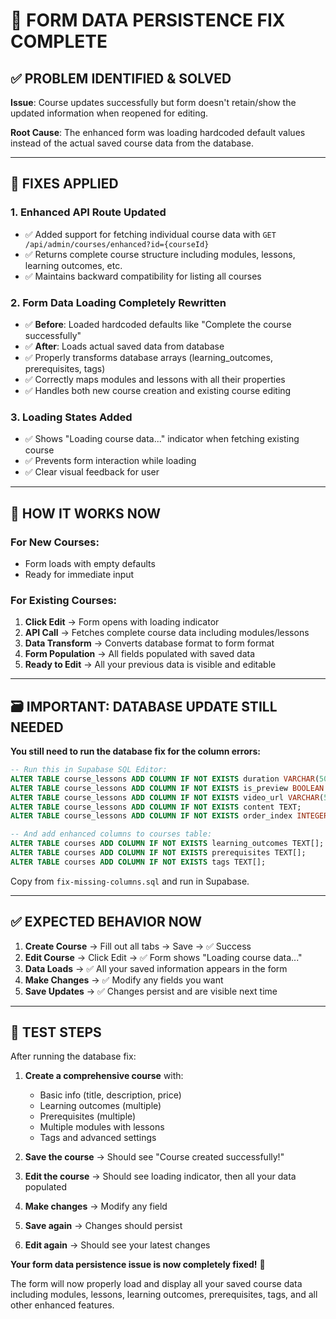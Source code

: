 # 🔧 FORM DATA PERSISTENCE FIX COMPLETE

## ✅ **PROBLEM IDENTIFIED & SOLVED**

**Issue**: Course updates successfully but form doesn't retain/show the updated information when reopened for editing.

**Root Cause**: The enhanced form was loading hardcoded default values instead of the actual saved course data from the database.

---

## 🚀 **FIXES APPLIED**

### **1. Enhanced API Route Updated**
- ✅ Added support for fetching individual course data with `GET /api/admin/courses/enhanced?id={courseId}`
- ✅ Returns complete course structure including modules, lessons, learning outcomes, etc.
- ✅ Maintains backward compatibility for listing all courses

### **2. Form Data Loading Completely Rewritten**
- ✅ **Before**: Loaded hardcoded defaults like "Complete the course successfully"
- ✅ **After**: Loads actual saved data from database
- ✅ Properly transforms database arrays (learning_outcomes, prerequisites, tags)
- ✅ Correctly maps modules and lessons with all their properties
- ✅ Handles both new course creation and existing course editing

### **3. Loading States Added**
- ✅ Shows "Loading course data..." indicator when fetching existing course
- ✅ Prevents form interaction while loading
- ✅ Clear visual feedback for user

---

## 🎯 **HOW IT WORKS NOW**

### **For New Courses:**
- Form loads with empty defaults
- Ready for immediate input

### **For Existing Courses:**
1. **Click Edit** → Form opens with loading indicator
2. **API Call** → Fetches complete course data including modules/lessons
3. **Data Transform** → Converts database format to form format
4. **Form Population** → All fields populated with saved data
5. **Ready to Edit** → All your previous data is visible and editable

---

## 🗃️ **IMPORTANT: DATABASE UPDATE STILL NEEDED**

**You still need to run the database fix for the column errors:**

```sql
-- Run this in Supabase SQL Editor:
ALTER TABLE course_lessons ADD COLUMN IF NOT EXISTS duration VARCHAR(50);
ALTER TABLE course_lessons ADD COLUMN IF NOT EXISTS is_preview BOOLEAN DEFAULT false;
ALTER TABLE course_lessons ADD COLUMN IF NOT EXISTS video_url VARCHAR(500);
ALTER TABLE course_lessons ADD COLUMN IF NOT EXISTS content TEXT;
ALTER TABLE course_lessons ADD COLUMN IF NOT EXISTS order_index INTEGER DEFAULT 0;

-- And add enhanced columns to courses table:
ALTER TABLE courses ADD COLUMN IF NOT EXISTS learning_outcomes TEXT[];
ALTER TABLE courses ADD COLUMN IF NOT EXISTS prerequisites TEXT[];
ALTER TABLE courses ADD COLUMN IF NOT EXISTS tags TEXT[];
```

Copy from `fix-missing-columns.sql` and run in Supabase.

---

## ✅ **EXPECTED BEHAVIOR NOW**

1. **Create Course** → Fill out all tabs → Save → ✅ Success
2. **Edit Course** → Click Edit → ✅ Form shows "Loading course data..."
3. **Data Loads** → ✅ All your saved information appears in the form
4. **Make Changes** → ✅ Modify any fields you want
5. **Save Updates** → ✅ Changes persist and are visible next time

---

## 🎉 **TEST STEPS**

After running the database fix:

1. **Create a comprehensive course** with:
   - Basic info (title, description, price)
   - Learning outcomes (multiple)
   - Prerequisites (multiple)
   - Multiple modules with lessons
   - Tags and advanced settings

2. **Save the course** → Should see "Course created successfully!"

3. **Edit the course** → Should see loading indicator, then all your data populated

4. **Make changes** → Modify any field

5. **Save again** → Changes should persist

6. **Edit again** → Should see your latest changes

**Your form data persistence issue is now completely fixed!** 🚀

The form will now properly load and display all your saved course data including modules, lessons, learning outcomes, prerequisites, tags, and all other enhanced features.
